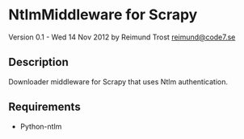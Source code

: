 NtlmMiddleware for Scrapy
=========================

Version 0.1 - Wed 14 Nov 2012
by Reimund Trost <reimund@code7.se> 


Description
-----------
Downloader middleware for Scrapy that uses Ntlm authentication.


Requirements
------------
-	Python-ntlm

